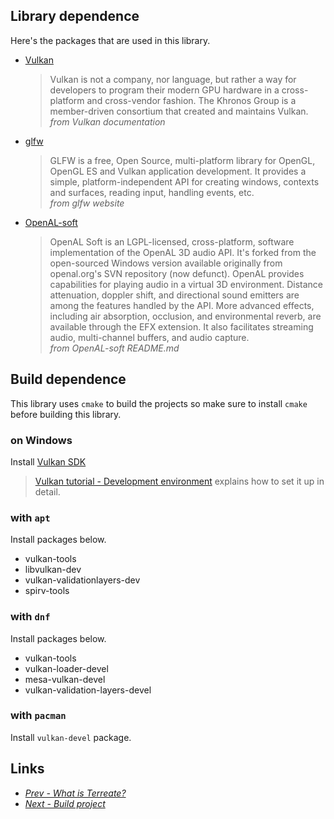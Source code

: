 ## Library dependence
Here's the packages that are used in this library.

- [Vulkan](https://www.vulkan.org/)
  > Vulkan is not a company, nor language, but rather a way for developers to program their modern GPU hardware in a cross-platform and cross-vendor fashion. The Khronos Group is a member-driven consortium that created and maintains Vulkan.\
  *from Vulkan documentation*

- [glfw](https://www.glfw.org/docs/latest/)
  > GLFW is a free, Open Source, multi-platform library for OpenGL, OpenGL ES and Vulkan application development. It provides a simple, platform-independent API for creating windows, contexts and surfaces, reading input, handling events, etc.\
  *from glfw website*

- [OpenAL-soft](https://github.com/kcat/openal-soft.git)
  > OpenAL Soft is an LGPL-licensed, cross-platform, software implementation of the OpenAL 3D audio API. It's forked from the open-sourced Windows version available originally from openal.org's SVN repository (now defunct). OpenAL provides capabilities for playing audio in a virtual 3D environment. Distance attenuation, doppler shift, and directional sound emitters are among the features handled by the API. More advanced effects, including air absorption, occlusion, and environmental reverb, are available through the EFX extension. It also facilitates streaming audio, multi-channel buffers, and audio capture.\
  *from OpenAL-soft README.md*

## Build dependence
This library uses `cmake` to build the projects so make sure to install `cmake` before building this library. 

### on Windows
Install [Vulkan SDK](https://www.lunarg.com/vulkan-sdk/)

> [Vulkan tutorial - Development environment](https://vulkan-tutorial.com/Development_environment) explains how to set it up in detail.

### with `apt`
Install packages below.
- vulkan-tools
- libvulkan-dev
- vulkan-validationlayers-dev
- spirv-tools

### with `dnf`
Install packages below.
- vulkan-tools
- vulkan-loader-devel
-  mesa-vulkan-devel
-  vulkan-validation-layers-devel

### with `pacman`
Install `vulkan-devel` package.

## Links
- [*Prev - What is Terreate?*](./terreate.md)
- [*Next - Build project*](./build.md)
